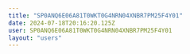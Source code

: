 ```yaml
---
title: "SP0ANQ6E06A81T0WKT0G4NRN04XNBR7PM25F4Y01"
date: 2024-07-18T20:16:20.125Z
user: SP0ANQ6E06A81T0WKT0G4NRN04XNBR7PM25F4Y01
layout: "users"
---
```

    